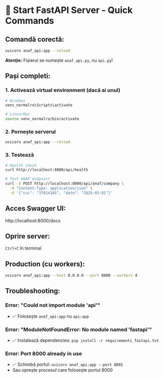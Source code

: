 # 🚀 Start FastAPI Server - Quick Commands

## Comandă corectă:

```bash
uvicorn anaf_api:app --reload
```

**Atenție:** Fișierul se numește `anaf_api.py`, nu `api.py`!

## Pași completi:

### 1. Activează virtual environment (dacă ai unul)
```bash
# Windows
venv_normalro\Scripts\activate

# Linux/Mac
source venv_normalro/bin/activate
```

### 2. Pornește serverul
```bash
uvicorn anaf_api:app --reload
```

### 3. Testează
```bash
# Health check
curl http://localhost:8000/api/health

# Test ANAF endpoint
curl -X POST http://localhost:8000/api/anaf/company \
  -H "Content-Type: application/json" \
  -d '{"cui": "37024165", "date": "2025-03-01"}'
```

## Acces Swagger UI:
http://localhost:8000/docs

## Oprire server:
`Ctrl+C` în terminal

## Production (cu workers):
```bash
uvicorn anaf_api:app --host 0.0.0.0 --port 8000 --workers 4
```

## Troubleshooting:

### Error: "Could not import module 'api'"
- ✅ Folosește `anaf_api:app` nu `api:app`

### Error: "ModuleNotFoundError: No module named 'fastapi'"
- ✅ Instalează dependencies: `pip install -r requirements_fastapi.txt`

### Error: Port 8000 already in use
- ✅ Schimbă portul: `uvicorn anaf_api:app --port 8001`
- Sau oprește procesul care folosește portul 8000


